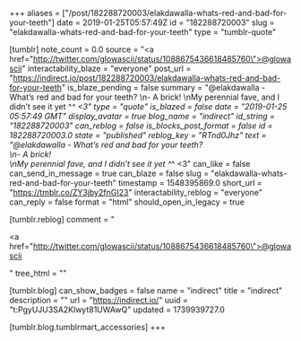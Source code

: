 +++
aliases = ["/post/182288720003/elakdawalla-whats-red-and-bad-for-your-teeth"]
date = 2019-01-25T05:57:49Z
id = "182288720003"
slug = "elakdawalla-whats-red-and-bad-for-your-teeth"
type = "tumblr-quote"

[tumblr]
note_count = 0.0
source = "<a href=\"http://twitter.com/glowascii/status/1088675436618485760\">@glowascii</a>"
interactability_blaze = "everyone"
post_url = "https://indirect.io/post/182288720003/elakdawalla-whats-red-and-bad-for-your-teeth"
is_blaze_pending = false
summary = "@elakdawalla - What’s red and bad for your teeth? \n- A brick! \nMy perennial fave, and I didn’t see it yet ^_^ <3"
type = "quote"
is_blazed = false
date = "2019-01-25 05:57:49 GMT"
display_avatar = true
blog_name = "indirect"
id_string = "182288720003"
can_reblog = false
is_blocks_post_format = false
id = 182288720003.0
state = "published"
reblog_key = "RTnd0Jhz"
text = "@elakdawalla - What&rsquo;s red and bad for your teeth?<br/>\n- A brick!<br/>\nMy perennial fave, and I didn&rsquo;t see it yet ^_^ &lt;3"
can_like = false
can_send_in_message = true
can_blaze = false
slug = "elakdawalla-whats-red-and-bad-for-your-teeth"
timestamp = 1548395869.0
short_url = "https://tmblr.co/ZY3jby2fnGI23"
interactability_reblog = "everyone"
can_reply = false
format = "html"
should_open_in_legacy = true

[tumblr.reblog]
comment = "<p><a href=\"http://twitter.com/glowascii/status/1088675436618485760\">@glowascii</a></p>"
tree_html = ""

[tumblr.blog]
can_show_badges = false
name = "indirect"
title = "indirect"
description = ""
url = "https://indirect.io/"
uuid = "t:PgyUJU3SA2Klwyt81UWAwQ"
updated = 1739939727.0

[tumblr.blog.tumblrmart_accessories]
+++
